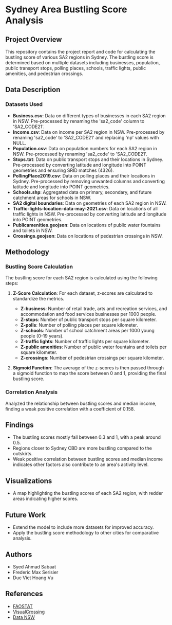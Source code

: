 # Sydney Area Bustling Score Analysis

## Project Overview

This repository contains the project report and code for calculating the bustling score of various SA2 regions in Sydney. The bustling score is determined based on multiple datasets including businesses, population, public transport stops, polling places, schools, traffic lights, public amenities, and pedestrian crossings.

## Data Description

### Datasets Used
- **Business.csv**: Data on different types of businesses in each SA2 region in NSW. Pre-processed by renaming the 'sa2_code' column to 'SA2_CODE21'.
- **Income.csv**: Data on income per SA2 region in NSW. Pre-processed by renaming 'sa2_code' to 'SA2_CODE21' and replacing 'np' values with NULL.
- **Population.csv**: Data on population numbers for each SA2 region in NSW. Pre-processed by renaming 'sa2_code' to 'SA2_CODE21'.
- **Stops.txt**: Data on public transport stops and their locations in Sydney. Pre-processed by converting latitude and longitude into POINT geometries and ensuring SRID matches (4326).
- **PollingPlace2019.csv**: Data on polling places and their locations in Sydney. Pre-processed by removing unwanted columns and converting latitude and longitude into POINT geometries.
- **Schools.shp**: Aggregated data on primary, secondary, and future catchment areas for schools in NSW.
- **SA2 digital boundaries**: Data on geometries of each SA2 region in NSW.
- **Traffic-lights-location-data-may-2021.csv**: Data on locations of all traffic lights in NSW. Pre-processed by converting latitude and longitude into POINT geometries.
- **Publicamenities.geojson**: Data on locations of public water fountains and toilets in NSW.
- **Crossings.geojson**: Data on locations of pedestrian crossings in NSW.

## Methodology

### Bustling Score Calculation
The bustling score for each SA2 region is calculated using the following steps:
1. **Z-Score Calculation**: For each dataset, z-scores are calculated to standardize the metrics.
   - **Z-business**: Number of retail trade, arts and recreation services, and accommodation and food services businesses per 1000 people.
   - **Z-stops**: Number of public transport stops per square kilometer.
   - **Z-polls**: Number of polling places per square kilometer.
   - **Z-schools**: Number of school catchment areas per 1000 young people (0-19 years).
   - **Z-traffic lights**: Number of traffic lights per square kilometer.
   - **Z-public amenities**: Number of public water fountains and toilets per square kilometer.
   - **Z-crossings**: Number of pedestrian crossings per square kilometer.

2. **Sigmoid Function**: The average of the z-scores is then passed through a sigmoid function to map the score between 0 and 1, providing the final bustling score.

### Correlation Analysis
Analyzed the relationship between bustling scores and median income, finding a weak positive correlation with a coefficient of 0.158.

## Findings
- The bustling scores mostly fall between 0.3 and 1, with a peak around 0.5.
- Regions closer to Sydney CBD are more bustling compared to the outskirts.
- Weak positive correlation between bustling scores and median income indicates other factors also contribute to an area's activity level.

## Visualizations
- A map highlighting the bustling scores of each SA2 region, with redder areas indicating higher scores.

## Future Work
- Extend the model to include more datasets for improved accuracy.
- Apply the bustling score methodology to other cities for comparative analysis.

## Authors
- Syed Ahmad Sabaat
- Frederic Max Serisier
- Duc Viet Hoang Vu

## References
- [FAOSTAT](https://www.fao.org/faostat/en/)
- [VisualCrossing](https://www.visualcrossing.com/)
- [Data NSW](https://data.nsw.gov.au/)
